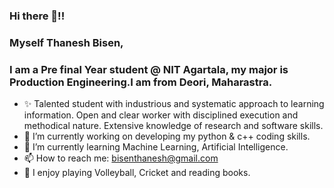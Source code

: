 ### Hi there 👋!!
### Myself Thanesh Bisen,
### I am a Pre final Year student @ NIT Agartala, my major is Production Engineering.I am from Deori, Maharastra.
- ✨ Talented student with industrious and systematic approach to learning information. Open and clear worker with disciplined execution and methodical nature. Extensive knowledge of research and software skills.
- 🔭 I’m currently working on developing my python & c++  coding skills. 
- 🌱 I’m currently learning Machine Learning, Artificial Intelligence. 
- 📫 How to reach me: bisenthanesh@gmail.com
- 🦾 I enjoy playing Volleyball, Cricket and reading books.  
